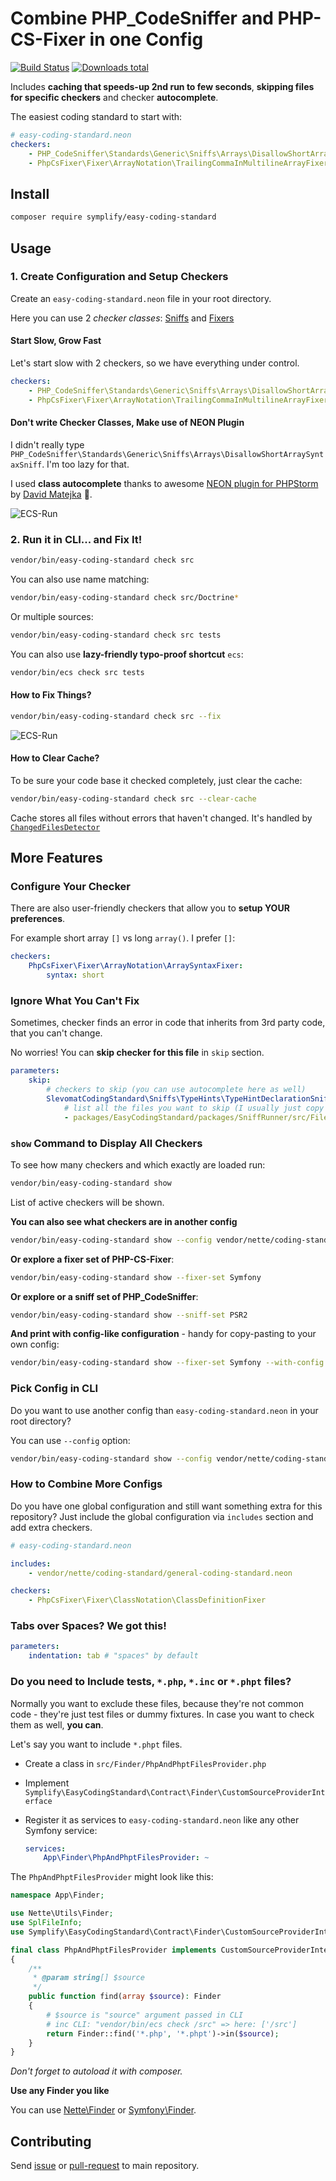 # Combine PHP_CodeSniffer and PHP-CS-Fixer in one Config

[![Build Status](https://img.shields.io/travis/Symplify/EasyCodingStandard/master.svg?style=flat-square)](https://travis-ci.org/Symplify/EasyCodingStandard)
[![Downloads total](https://img.shields.io/packagist/dt/symplify/easy-coding-standard.svg?style=flat-square)](https://packagist.org/packages/symplify/easy-coding-standard)

Includes **caching that speeds-up 2nd run to few seconds**, **skipping files for specific checkers** and checker **autocomplete**.


The easiest coding standard to start with:

```yaml
# easy-coding-standard.neon
checkers:
    - PHP_CodeSniffer\Standards\Generic\Sniffs\Arrays\DisallowShortArraySyntaxSniff
    - PhpCsFixer\Fixer\ArrayNotation\TrailingCommaInMultilineArrayFixer
```


## Install

```bash
composer require symplify/easy-coding-standard
```


## Usage

### 1. Create Configuration and Setup Checkers

Create an `easy-coding-standard.neon` file in your root directory.

Here you can use 2 *checker classes*: [Sniffs](https://github.com/squizlabs/PHP_CodeSniffer) and [Fixers](https://github.com/FriendsOfPHP/PHP-CS-Fixer)

#### Start Slow, Grow Fast

Let's start slow with 2 checkers, so we have everything under control.

```yaml
checkers:
    - PHP_CodeSniffer\Standards\Generic\Sniffs\Arrays\DisallowShortArraySyntaxSniff
    - PhpCsFixer\Fixer\ArrayNotation\TrailingCommaInMultilineArrayFixer
```

#### Don't write Checker Classes, Make use of NEON Plugin

I didn't really type `PHP_CodeSniffer\Standards\Generic\Sniffs\Arrays\DisallowShortArraySyntaxSniff`. I'm too lazy for that. 

I used **class autocomplete** thanks to awesome [NEON plugin for PHPStorm](https://plugins.jetbrains.com/plugin/7060-neon-support) by [David Matejka](https://github.com/matej21/) :clap:.


![ECS-Run](docs/neon-autocomplete.gif)


### 2. Run it in CLI... and Fix It!

```bash
vendor/bin/easy-coding-standard check src
```

You can also use name matching:

```bash
vendor/bin/easy-coding-standard check src/Doctrine*
```

Or multiple sources:

```bash
vendor/bin/easy-coding-standard check src tests
```

You can also use **lazy-friendly typo-proof shortcut** `ecs`:

```bash
vendor/bin/ecs check src tests
```

#### How to Fix Things?

```bash
vendor/bin/easy-coding-standard check src --fix
```

![ECS-Run](docs/run-and-fix.gif)


#### How to Clear Cache?

To be sure your code base it checked completely, just clear the cache:

```bash
vendor/bin/easy-coding-standard check src --clear-cache
```

Cache stores all files without errors that haven't changed. It's handled by [`ChangedFilesDetector`](/packages/ChangedFilesDetector/src/ChangedFilesDetector.php)


## More Features

### Configure Your Checker

There are also user-friendly checkers that allow you to **setup YOUR preferences**.

For example short array `[]` vs long `array()`. I prefer `[]`:

```yaml
checkers:
    PhpCsFixer\Fixer\ArrayNotation\ArraySyntaxFixer:
        syntax: short
```

### Ignore What You Can't Fix

Sometimes, checker finds an error in code that inherits from 3rd party code, that you can't change. 

No worries! You can **skip checker for this file** in `skip` section.

```yaml
parameters:
    skip:
        # checkers to skip (you can use autocomplete here as well)
        SlevomatCodingStandard\Sniffs\TypeHints\TypeHintDeclarationSniff:
            # list all the files you want to skip (I usually just copy this from error report)
            - packages/EasyCodingStandard/packages/SniffRunner/src/File/File.php
```
 
### `show` Command to Display All Checkers

To see how many checkers and which exactly are loaded run:

```bash
vendor/bin/easy-coding-standard show
```

List of active checkers will be shown.

**You can also see what checkers are in another config**

```bash
vendor/bin/easy-coding-standard show --config vendor/nette/coding-standard/coding-standard-php71.neon
```

**Or explore a fixer set of PHP-CS-Fixer**:

```bash
vendor/bin/easy-coding-standard show --fixer-set Symfony
```

**Or explore or a sniff set of PHP_CodeSniffer**:

```bash
vendor/bin/easy-coding-standard show --sniff-set PSR2
```



**And print with config-like configuration** - handy for copy-pasting to your own config:

```bash
vendor/bin/easy-coding-standard show --fixer-set Symfony --with-config
```

### Pick Config in CLI

Do you want to use another config than `easy-coding-standard.neon` in your root directory? 

You can use `--config` option:

```bash
vendor/bin/easy-coding-standard show --config vendor/nette/coding-standard/general-coding-standard.neon
```  


### How to Combine More Configs

Do you have one global configuration and still want something extra for this repository? Just include the global configuration via `includes` section and add extra checkers.

```yaml
# easy-coding-standard.neon

includes:
    - vendor/nette/coding-standard/general-coding-standard.neon

checkers:
    - PhpCsFixer\Fixer\ClassNotation\ClassDefinitionFixer
```


### Tabs over Spaces? We got this!

```yaml
parameters:
    indentation: tab # "spaces" by default
```

### Do you need to Include tests, `*.php`, `*.inc` or `*.phpt` files?

Normally you want to exclude these files, because they're not common code - they're just test files or dummy fixtures. In case you want to check them as well, **you can**.

Let's say you want to include `*.phpt` files.

- Create a class in `src/Finder/PhpAndPhptFilesProvider.php`
- Implement `Symplify\EasyCodingStandard\Contract\Finder\CustomSourceProviderInterface`
- Register it as services to `easy-coding-standard.neon` like any other Symfony service:

    ```yaml
    services:
        App\Finder\PhpAndPhptFilesProvider: ~
    ```

The `PhpAndPhptFilesProvider` might look like this:

```php
namespace App\Finder;

use Nette\Utils\Finder;
use SplFileInfo;
use Symplify\EasyCodingStandard\Contract\Finder\CustomSourceProviderInterface;

final class PhpAndPhptFilesProvider implements CustomSourceProviderInterface
{
    /**
     * @param string[] $source
     */
    public function find(array $source): Finder
    {
        # $source is "source" argument passed in CLI
        # inc CLI: "vendor/bin/ecs check /src" => here: ['/src']
        return Finder::find('*.php', '*.phpt')->in($source);
    }
}
```

*Don't forget to autoload it with composer.*

**Use any Finder you like**

You can use [Nette\Finder](https://doc.nette.org/en/finder) or [Symfony\Finder](https://symfony.com/doc/current/components/finder.html).


## Contributing

Send [issue](https://github.com/Symplify/Symplify/issues) or [pull-request](https://github.com/Symplify/Symplify/pulls) to main repository.
